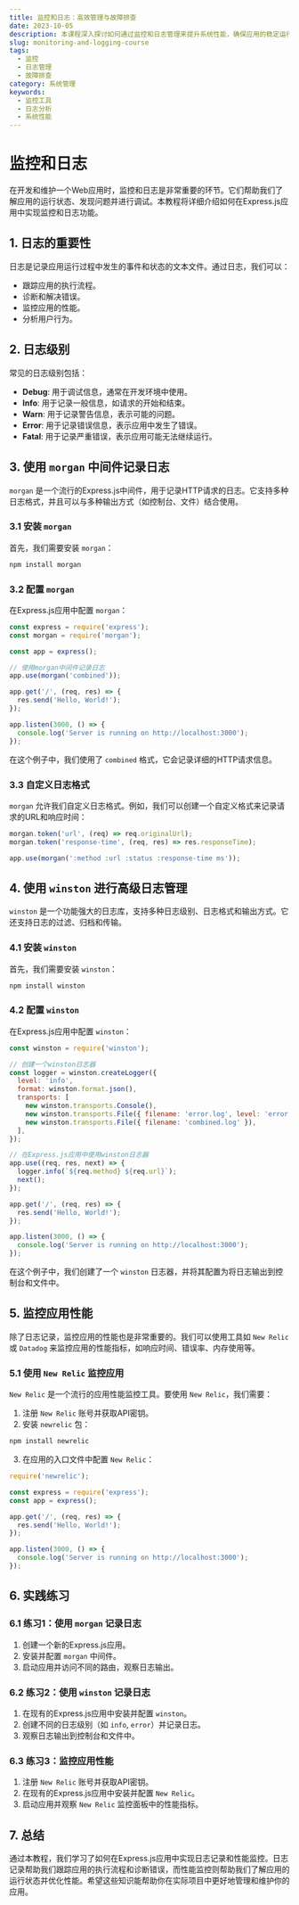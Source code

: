 ```yaml
---
title: 监控和日志：高效管理与故障排查
date: 2023-10-05
description: 本课程深入探讨如何通过监控和日志管理来提升系统性能，确保应用的稳定运行，并有效进行故障排查。
slug: monitoring-and-logging-course
tags:
  - 监控
  - 日志管理
  - 故障排查
category: 系统管理
keywords:
  - 监控工具
  - 日志分析
  - 系统性能
---
```


# 监控和日志

在开发和维护一个Web应用时，监控和日志是非常重要的环节。它们帮助我们了解应用的运行状态、发现问题并进行调试。本教程将详细介绍如何在Express.js应用中实现监控和日志功能。

## 1. 日志的重要性

日志是记录应用运行过程中发生的事件和状态的文本文件。通过日志，我们可以：

- 跟踪应用的执行流程。
- 诊断和解决错误。
- 监控应用的性能。
- 分析用户行为。

## 2. 日志级别

常见的日志级别包括：

- **Debug**: 用于调试信息，通常在开发环境中使用。
- **Info**: 用于记录一般信息，如请求的开始和结束。
- **Warn**: 用于记录警告信息，表示可能的问题。
- **Error**: 用于记录错误信息，表示应用中发生了错误。
- **Fatal**: 用于记录严重错误，表示应用可能无法继续运行。

## 3. 使用 `morgan` 中间件记录日志

`morgan` 是一个流行的Express.js中间件，用于记录HTTP请求的日志。它支持多种日志格式，并且可以与多种输出方式（如控制台、文件）结合使用。

### 3.1 安装 `morgan`

首先，我们需要安装 `morgan`：

```bash
npm install morgan
```

### 3.2 配置 `morgan`

在Express.js应用中配置 `morgan`：

```javascript
const express = require('express');
const morgan = require('morgan');

const app = express();

// 使用morgan中间件记录日志
app.use(morgan('combined'));

app.get('/', (req, res) => {
  res.send('Hello, World!');
});

app.listen(3000, () => {
  console.log('Server is running on http://localhost:3000');
});
```

在这个例子中，我们使用了 `combined` 格式，它会记录详细的HTTP请求信息。

### 3.3 自定义日志格式

`morgan` 允许我们自定义日志格式。例如，我们可以创建一个自定义格式来记录请求的URL和响应时间：

```javascript
morgan.token('url', (req) => req.originalUrl);
morgan.token('response-time', (req, res) => res.responseTime);

app.use(morgan(':method :url :status :response-time ms'));
```

## 4. 使用 `winston` 进行高级日志管理

`winston` 是一个功能强大的日志库，支持多种日志级别、日志格式和输出方式。它还支持日志的过滤、归档和传输。

### 4.1 安装 `winston`

首先，我们需要安装 `winston`：

```bash
npm install winston
```

### 4.2 配置 `winston`

在Express.js应用中配置 `winston`：

```javascript
const winston = require('winston');

// 创建一个winston日志器
const logger = winston.createLogger({
  level: 'info',
  format: winston.format.json(),
  transports: [
    new winston.transports.Console(),
    new winston.transports.File({ filename: 'error.log', level: 'error' }),
    new winston.transports.File({ filename: 'combined.log' }),
  ],
});

// 在Express.js应用中使用winston日志器
app.use((req, res, next) => {
  logger.info(`${req.method} ${req.url}`);
  next();
});

app.get('/', (req, res) => {
  res.send('Hello, World!');
});

app.listen(3000, () => {
  console.log('Server is running on http://localhost:3000');
});
```

在这个例子中，我们创建了一个 `winston` 日志器，并将其配置为将日志输出到控制台和文件中。

## 5. 监控应用性能

除了日志记录，监控应用的性能也是非常重要的。我们可以使用工具如 `New Relic` 或 `Datadog` 来监控应用的性能指标，如响应时间、错误率、内存使用等。

### 5.1 使用 `New Relic` 监控应用

`New Relic` 是一个流行的应用性能监控工具。要使用 `New Relic`，我们需要：

1. 注册 `New Relic` 账号并获取API密钥。
2. 安装 `newrelic` 包：

```bash
npm install newrelic
```

3. 在应用的入口文件中配置 `New Relic`：

```javascript
require('newrelic');

const express = require('express');
const app = express();

app.get('/', (req, res) => {
  res.send('Hello, World!');
});

app.listen(3000, () => {
  console.log('Server is running on http://localhost:3000');
});
```

## 6. 实践练习

### 6.1 练习1：使用 `morgan` 记录日志

1. 创建一个新的Express.js应用。
2. 安装并配置 `morgan` 中间件。
3. 启动应用并访问不同的路由，观察日志输出。

### 6.2 练习2：使用 `winston` 记录日志

1. 在现有的Express.js应用中安装并配置 `winston`。
2. 创建不同的日志级别（如 `info`, `error`）并记录日志。
3. 观察日志输出到控制台和文件中。

### 6.3 练习3：监控应用性能

1. 注册 `New Relic` 账号并获取API密钥。
2. 在现有的Express.js应用中安装并配置 `New Relic`。
3. 启动应用并观察 `New Relic` 监控面板中的性能指标。

## 7. 总结

通过本教程，我们学习了如何在Express.js应用中实现日志记录和性能监控。日志记录帮助我们跟踪应用的执行流程和诊断错误，而性能监控则帮助我们了解应用的运行状态并优化性能。希望这些知识能帮助你在实际项目中更好地管理和维护你的应用。